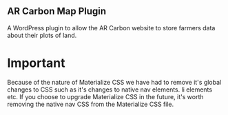 ## AR Carbon Map Plugin

A WordPress plugin to allow the AR Carbon website to store farmers data about their plots of land.


# Important
Because of the nature of Materialize CSS we have had to remove it's global changes to CSS such as it's changes to native nav elements. li elements etc. If you choose to upgrade Materialize CSS in the future, it's worth removing the native nav CSS from the Materialize CSS file.
